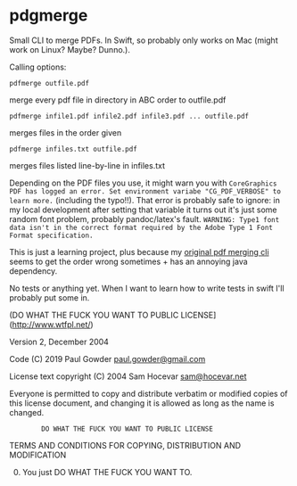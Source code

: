 # pdgmerge

Small CLI to merge PDFs.  In Swift, so probably only works on Mac (might work on Linux?  Maybe?  Dunno.).

Calling options:

```
pdfmerge outfile.pdf
```

merge every pdf file in directory in ABC order to outfile.pdf

```
pdfmerge infile1.pdf infile2.pdf infile3.pdf ... outfile.pdf
```

merges files in the order given

```
pdfmerge infiles.txt outfile.pdf
```

merges files listed line-by-line in infiles.txt

Depending on the PDF files you use, it might warn you with `CoreGraphics PDF has logged an error. Set environment variabe "CG_PDF_VERBOSE" to learn more.` (including the typo!!). That error is probably safe to ignore: in my local development after setting that variable it turns out it's just some random font problem, probably pandoc/latex's fault. `WARNING: Type1 font data isn't in the correct format required by the Adobe Type 1 Font Format specification.`

This is just a learning project, plus because my [original pdf merging cli](https://github.com/paultopia/mergepdfs) seems to get the order wrong sometimes + has an annoying java dependency. 

No tests or anything yet.  When I want to learn how to write tests in swift I'll probably put some in. 


(DO WHAT THE FUCK YOU WANT TO PUBLIC LICENSE](http://www.wtfpl.net/) 

Version 2, December 2004 

Code (C) 2019 Paul Gowder <paul.gowder@gmail.com>

License text copyright (C) 2004 Sam Hocevar <sam@hocevar.net> 

 Everyone is permitted to copy and distribute verbatim or modified 
 copies of this license document, and changing it is allowed as long 
 as the name is changed. 

            DO WHAT THE FUCK YOU WANT TO PUBLIC LICENSE 

   TERMS AND CONDITIONS FOR COPYING, DISTRIBUTION AND MODIFICATION 

  0. You just DO WHAT THE FUCK YOU WANT TO.
